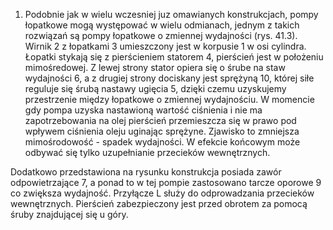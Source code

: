 1. Podobnie jak w wielu wczesniej juz omawianych konstrukcjach, pompy łopatkowe mogą występować w wielu odmianach, jednym z takich rozwiązań są pompy łopatkowe o zmiennej wydajności (rys. 41.3). Wirnik 2 z łopatkami 3 umieszczony jest w korpusie 1 w osi cylindra. Łopatki stykają się z pierścieniem statorem  4, pierścień jest w położeniu mimośredowej. Z lewej strony stator opiera się o śrube na staw wydajności 6, a z drugiej strony dociskany jest sprężyną 10, której siłe reguluje się śrubą nastawy ugięcia 5, dzięki czemu uzyskujemy przestrzenie między łopatkowe o zmiennej wydajnościu. W momencie gdy pompa uzyska nastawioną wartość ciśnienia i nie ma zapotrzebowania na olej pierścień przemieszcza się w prawo pod wpływem ciśnienia oleju uginając sprężyne. Zjawisko to zmniejsza mimośrodowość - spadek wydajności. W efekcie końcowym może odbywać się tylko uzupełnianie przecieków wewnętrznych.

Dodatkowo przedstawiona na rysunku konstrukcja posiada zawór odpowietrzające 7, a ponad to w tej pompie zastosowano tarcze oporowe 9 co zwiększa wydajność. Przyłącze L służy do odprowadzania przecieków wewnętrznych. Pierścień zabezpieczony jest przed obrotem za pomocą śruby znajdującej się u góry.
